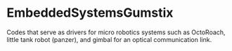 # EmbeddedSystemsGumstix
Codes that serve as drivers for micro robotics systems such as OctoRoach, little tank robot (panzer), and gimbal for an optical communication link.
